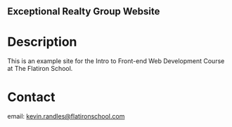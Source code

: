Exceptional Realty Group Website
---

# Description
This is an example site for the Intro to Front-end Web Development Course at The Flatiron School.

# Contact
email: kevin.randles@flatironschool.com